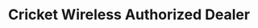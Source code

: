 ---
title: "Cricket Wireless Authorized Dealer"
url: /north-versailles/cricket-wireless-authorized-dealer/
shop: Handy
---